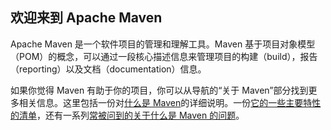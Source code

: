 ## 欢迎来到 Apache Maven
Apache Maven 是一个软件项目的管理和理解工具。Maven 基于项目对象模型（POM）的概念，可以通过一段核心描述信息来管理项目的构建（build），报告（reporting）以及文档（documentation）信息。

如果你觉得 Maven 有助于你的项目，你可以从导航的“关于 Maven”部分找到更多相关信息。这里包括一份对[什么是 Maven](https://github.com/YukunCao/LearningNotes/blob/master/Apache/Maven/%E4%BB%8B%E7%BB%8D.md)的详细说明。一份[它的一些主要特性的清单](https://github.com/YukunCao/LearningNotes/blob/master/Apache/Maven/Maven%20%E7%9A%84%E7%89%B9%E6%80%A7.md)，还有一系列[常被问到的关于什么是 Maven 的问题](https://github.com/YukunCao/LearningNotes/blob/master/Apache/Maven/%E5%B8%B8%E8%A2%AB%E9%97%AE%E5%88%B0%E7%9A%84%E6%8A%80%E6%9C%AF%E9%97%AE%E9%A2%98.md)。